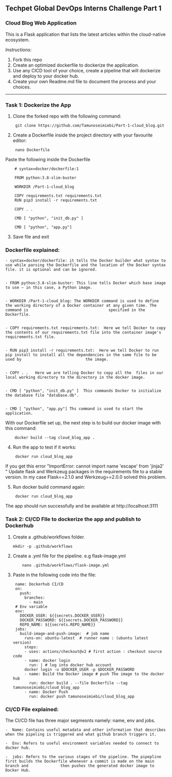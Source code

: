 ## Techpet Global DevOps Interns Challenge Part 1

### Cloud Blog Web Application

This is a Flask application that lists the latest articles within the cloud-native ecosystem. <br />

*Instructions:*

1. Fork this repo
2. Create an optimized dockerfile to dockerize the application.
3. Use any CICD tool of your choice, create a pipeline that will dockerize and deploy to your docker hub.
4. Create your own Readme.md file to document the process and your choices.

***



### Task 1: Dockerize the App


1. Clone the forked repo with the following command:

	 	git clone https://github.com/Tamunoseimiebi/Part-1-cloud_blog.git
	 
	
	
2. Create a Dockerfile inside the project directory with your favourite editor:

		nano Dockerfile

		
 Paste the following inside the Dockerfile	

		# syntax=docker/dockerfile:1

		FROM python:3.8-slim-buster

		WORKDIR /Part-1-cloud_blog

		COPY requirements.txt requirements.txt
		RUN pip3 install -r requirements.txt

		COPY . .

		CMD [ "python", "init_db.py" ]

		CMD [ "python", "app.py"]
	
	
	
3. Save file and exit



### Dockerfile explained:

	- syntax=docker/dockerfile: it tells the Docker builder what syntax to use while parsing the Dockerfile and the location of the Docker syntax  		                            file. it is optional and can be ignored.


	- FROM python:3.8-slim-buster: This line tells Docker which base image to use — in this case, a Python image. 


	- WORKDIR /Part-1-cloud_blog: The WORKDIR command is used to define the working directory of a Docker container at any given time. The command is 	                                specified in the Dockerfile.


	- COPY requirements.txt requirements.txt:  Here we tell Docker to copy the contents of our requirements.txt file into the container image's 	 	                                            requirements.txt file. 


	- RUN pip3 install -r requirements.txt:  Here we tell Docker to run pip install to install all the dependencies in the same file to be used by 	 						  the image.


	- COPY . .   Here we are telling Docker to copy all the  files in our local working directory to the directory in the docker image.


	- CMD [ "python", "init_db.py" ]  This commands Docker to initialize the database file "database.db".


	- CMD [ "python", "app.py"] Ths command is used to start the application.





With our Dockerfile set up, the next step is to build our docker image with this command:

		docker build --tag cloud_blog_app .


4. Run the app to test if it works:

 		docker run cloud_blog_app


If you get this error "ImportError: cannot import name 'escape' from 'jinja2' " Update flask and Werkzeug packages in the requirements file to a stable  version. In my case  Flask==2.1.0 and Werkzeug==2.0.0 solved this problem.


5. Run docker build command again:  
  
   	  	docker run cloud_blog_app 


The app should run successfully and be available at http://localhost:3111



### Task 2: CI/CD FIle to dockerize the app and publish to Dockerhub


1.  Create a .github/workflows folder.

		mkdir -p .github/workflows
	
	
2. Create a .yml file for the pipeline. e.g flask-image.yml

	       nano .github/workflows/flask-image.yml


3. Paste in the following code into the file:


		name: Dockerhub CI/CD
		on:
		  push:
		    branches:
		      - main
		# Env variable
		env:
		  DOCKER_USER: ${{secrets.DOCKER_USER}}
		  DOCKER_PASSWORD: ${{secrets.DOCKER_PASSWORD}}
		  REPO_NAME: ${{secrets.REPO_NAME}}
		jobs:
		  build-image-and-push-image:  # job name
		    runs-on: ubuntu-latest  # runner name : (ubuntu latest version) 
		    steps:
		    - uses: actions/checkout@v2 # first action : checkout source code
		    - name: docker login
		      run: | # log into docker hub account
			docker login -u $DOCKER_USER -p $DOCKER_PASSWORD  
		    - name: Build the Docker image # push The image to the docker hub
		      run: docker build . --file Dockerfile --tag tamunoseimiebi/cloud_blog_app
		    - name: Docker Push
		      run: docker push tamunoseimiebi/cloud_blog_app



### CI/CD File explained:


The CI/CD file has three major segmesnts namely: name, env and jobs.

	-  Name: Contains useful metadata and other information that describes when the pipeling is triggered and what github branch triggers it.

	-  Env: Refers to useful environment variables needed to connect to docker hub.

	-  jobs: Refers to the various stages of the pipeline. The pipepline first builds the Dockerfile whenever a commit is made on the main branch and 	           then pushes the generated docker image to Docker Hub.


